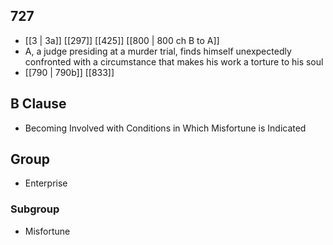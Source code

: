 ## 727
- [[3 | 3a]] [[297]] [[425]] [[800 | 800 ch B to A]] 
- A, a judge presiding at a murder trial, finds himself unexpectedly confronted with a circumstance that makes his work a torture to his soul
- [[790 | 790b]] [[833]] 

## B Clause
- Becoming Involved with Conditions in Which Misfortune is Indicated

## Group
- Enterprise

### Subgroup
- Misfortune

